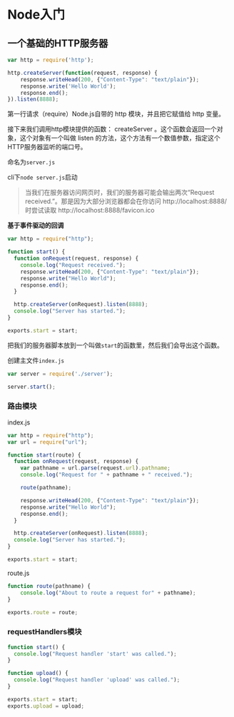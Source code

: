# Node入门

## 一个基础的HTTP服务器

``` javascript
var http = require('http');

http.createServer(function(request, response) {
	response.writeHead(200, {"Content-Type": "text/plain"});
	response.write('Hello World');
	response.end();
}).listen(8888);
```

第一行请求（require）Node.js自带的 http 模块，并且把它赋值给 http 变量。

接下来我们调用http模块提供的函数： createServer 。这个函数会返回一个对象，这个对象有一个叫做 listen 的方法，这个方法有一个数值参数，指定这个HTTP服务器监听的端口号。

命名为`server.js`

cli下`node server.js`启动

> 当我们在服务器访问网页时，我们的服务器可能会输出两次“Request received.”。那是因为大部分浏览器都会在你访问 http://localhost:8888/ 时尝试读取 http://localhost:8888/favicon.ico

**基于事件驱动的回调**

``` javascript
var http = require("http");

function start() {
  function onRequest(request, response) {
    console.log("Request received.");
    response.writeHead(200, {"Content-Type": "text/plain"});
    response.write("Hello World");
    response.end();
  }

  http.createServer(onRequest).listen(8888);
  console.log("Server has started.");
}

exports.start = start;
```

把我们的服务器脚本放到一个叫做`start`的函数里，然后我们会导出这个函数。

创建主文件`index.js`

```javascript
var server = require('./server');

server.start();
```

### 路由模块

index.js
```javascript
var http = require("http");
var url = require("url");

function start(route) {
  function onRequest(request, response) {
    var pathname = url.parse(request.url).pathname;
    console.log("Request for " + pathname + " received.");

    route(pathname);

    response.writeHead(200, {"Content-Type": "text/plain"});
    response.write("Hello World");
    response.end();
  }

  http.createServer(onRequest).listen(8888);
  console.log("Server has started.");
}

exports.start = start;
```

route.js
```javascript
function route(pathname) {
	console.log("About to route a request for" + pathname);
}

exports.route = route;
```

### requestHandlers模块

```javascript
function start() {
  console.log("Request handler 'start' was called.");
}

function upload() {
  console.log("Request handler 'upload' was called.");
}

exports.start = start;
exports.upload = upload;
```



